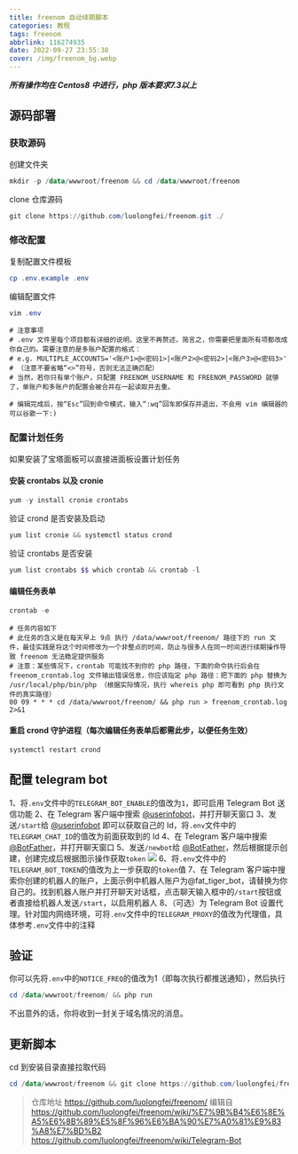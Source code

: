 ```yaml
---
title: freenom 自动续期脚本
categories: 教程
tags: freenom
abbrlink: 116274935
date: 2022-09-27 23:55:38
cover: /img/freenom_bg.webp
---
```


***所有操作均在 Centos8 中进行，php 版本要求7.3以上***
## 源码部署
### 获取源码
创建文件夹
```powershell
mkdir -p /data/wwwroot/freenom && cd /data/wwwroot/freenom
```
clone 仓库源码
```powershell
git clone https://github.com/luolongfei/freenom.git ./
```
### 修改配置
复制配置文件模板
```powershell
cp .env.example .env
```
编辑配置文件
```powershell
vim .env
```
```
# 注意事项
# .env 文件里每个项目都有详细的说明，这里不再赘述，简言之，你需要把里面所有项都改成你自己的。需要注意的是多账户配置的格式：
# e.g. MULTIPLE_ACCOUNTS='<账户1>@<密码1>|<账户2>@<密码2>|<账户3>@<密码3>'
# （注意不要省略“<>”符号，否则无法正确匹配）
# 当然，若你只有单个账户，只配置 FREENOM_USERNAME 和 FREENOM_PASSWORD 就够了，单账户和多账户的配置会被合并在一起读取并去重。

# 编辑完成后，按“Esc”回到命令模式，输入“:wq”回车即保存并退出，不会用 vim 编辑器的可以谷歌一下:)
```
### 配置计划任务
如果安装了宝塔面板可以直接进面板设置计划任务
#### 安装 crontabs 以及 cronie
```powershell
yum -y install cronie crontabs
```
验证 crond 是否安装及启动
```powershell
yum list cronie && systemctl status crond
```
验证 crontabs 是否安装
```powershell
yum list crontabs $$ which crontab && crontab -l
```
#### 编辑任务表单
```powershell
crontab -e
```
```
# 任务内容如下
# 此任务的含义是在每天早上 9点 执行 /data/wwwroot/freenom/ 路径下的 run 文件，最佳实践是将这个时间修改为一个非整点的时间，防止与很多人在同一时间进行续期操作导致 freenom 无法稳定提供服务
# 注意：某些情况下，crontab 可能找不到你的 php 路径，下面的命令执行后会在 freenom_crontab.log 文件输出错误信息，你应该指定 php 路径：把下面的 php 替换为 /usr/local/php/bin/php （根据实际情况，执行 whereis php 即可看到 php 执行文件的真实路径）
00 09 * * * cd /data/wwwroot/freenom/ && php run > freenom_crontab.log 2>&1
```
#### 重启 crond 守护进程（每次编辑任务表单后都需此步，以便任务生效）
```powershell
systemctl restart crond
```
## 配置 telegram bot
1、将`.env`文件中的`TELEGRAM_BOT_ENABLE`的值改为`1`，即可启用 Telegram Bot 送信功能
2、在 Telegram 客户端中搜索 [@userinfobot](t.me/userinfobot)，并打开聊天窗口
3、发送`/start`给 [@userinfobot](t.me/userinfobot) 即可以获取自己的 Id，将`.env`文件中的`TELEGRAM_CHAT_ID`的值改为前面获取到的 Id
4、在 Telegram 客户端中搜索 [@BotFather](t.me/userinfobot)，并打开聊天窗口
5、发送`/newbot`给 [@BotFather](t.me/userinfobot)，然后根据提示创建，创建完成后根据图示操作获取`token`
![](/img/freenom.webp)
6、将`.env`文件中的`TELEGRAM_BOT_TOKEN`的值改为上一步获取的`token`值
7、在 Telegram 客户端中搜索你创建的机器人的账户，上面示例中机器人账户为@fat_tiger_bot，请替换为你自己的。找到机器人账户并打开聊天对话框，点击聊天输入框中的`/start`按钮或者直接给机器人发送`/start`，以启用机器人
8、（可选）为 Telegram Bot 设置代理。针对国内网络环境，可将`.env`文件中的`TELEGRAM_PROXY`的值改为代理值，具体参考`.env`文件中的注释
## 验证
你可以先将`.env`中的`NOTICE_FREQ`的值改为1（即每次执行都推送通知），然后执行
```powershell
cd /data/wwwroot/freenom/ && php run
```
不出意外的话，你将收到一封关于域名情况的消息。
## 更新脚本
cd 到安装目录直接拉取代码
```powershell
cd /data/wwwroot/freenom && git clone https://github.com/luolongfei/freenom.git ./
```
>仓库地址 https://github.com/luolongfei/freenom/
编辑自 https://github.com/luolongfei/freenom/wiki/%E7%9B%B4%E6%8E%A5%E6%8B%89%E5%8F%96%E6%BA%90%E7%A0%81%E9%83%A8%E7%BD%B2
https://github.com/luolongfei/freenom/wiki/Telegram-Bot